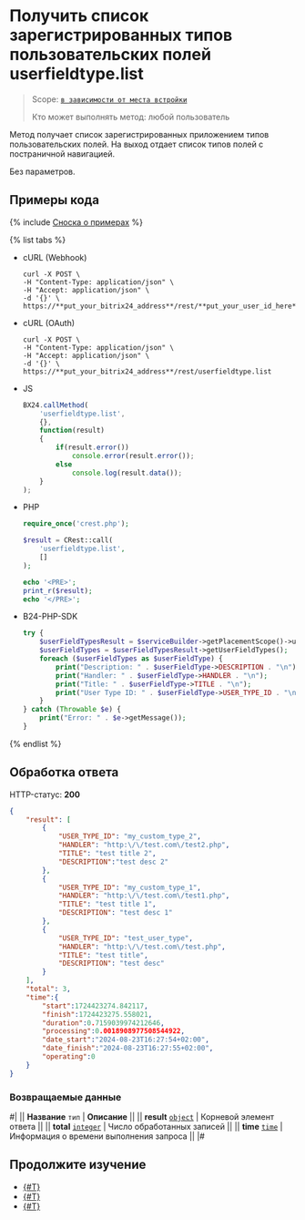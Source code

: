# Получить список зарегистрированных типов пользовательских полей userfieldtype.list

> Scope: [`в зависимости от места встройки`](../../scopes/permissions.md)
>
> Кто может выполнять метод: любой пользователь

Метод получает список зарегистрированных приложением типов пользовательских полей. На выход отдает список типов полей с постраничной навигацией.

Без параметров. 

## Примеры кода

{% include [Сноска о примерах](../../../_includes/examples.md) %}

{% list tabs %}

- cURL (Webhook)

    ```curl
    curl -X POST \
    -H "Content-Type: application/json" \
    -H "Accept: application/json" \
    -d '{}' \
    https://**put_your_bitrix24_address**/rest/**put_your_user_id_here**/**put_your_webbhook_here**/userfieldtype.list
    ```

- cURL (OAuth)

    ```curl
    curl -X POST \
    -H "Content-Type: application/json" \
    -H "Accept: application/json" \
    -d '{}' \
    https://**put_your_bitrix24_address**/rest/userfieldtype.list
    ```

- JS

    ```js
    BX24.callMethod(
        'userfieldtype.list',
        {},
        function(result)
        {
            if(result.error())
                console.error(result.error());
            else
                console.log(result.data());
        }
    );
    ```

- PHP

    ```php
    require_once('crest.php');

    $result = CRest::call(
        'userfieldtype.list',
        []
    );

    echo '<PRE>';
    print_r($result);
    echo '</PRE>';
    ```

- B24-PHP-SDK

    ```php        
    try {
        $userFieldTypesResult = $serviceBuilder->getPlacementScope()->userFieldType()->list();
        $userFieldTypes = $userFieldTypesResult->getUserFieldTypes();
        foreach ($userFieldTypes as $userFieldType) {
            print("Description: " . $userFieldType->DESCRIPTION . "\n");
            print("Handler: " . $userFieldType->HANDLER . "\n");
            print("Title: " . $userFieldType->TITLE . "\n");
            print("User Type ID: " . $userFieldType->USER_TYPE_ID . "\n");
        }
    } catch (Throwable $e) {
        print("Error: " . $e->getMessage());
    }
    ```

{% endlist %}

## Обработка ответа

HTTP-статус: **200**

```json
{
    "result": [
        {
            "USER_TYPE_ID": "my_custom_type_2",
            "HANDLER": "http:\/\/test.com\/test2.php",
            "TITLE": "test title 2",
            "DESCRIPTION":"test desc 2"
        },
        {
            "USER_TYPE_ID": "my_custom_type_1",
            "HANDLER": "http:\/\/test.com\/test1.php",
            "TITLE": "test title 1",
            "DESCRIPTION": "test desc 1"
        },
        {
            "USER_TYPE_ID": "test_user_type",
            "HANDLER": "http:\/\/test.com\/test.php",
            "TITLE": "test title",
            "DESCRIPTION": "test desc"
        }
    ],
    "total": 3,
    "time":{
        "start":1724423274.842117,
        "finish":1724423275.558021,
        "duration":0.7159039974212646,
        "processing":0.0018908977508544922,
        "date_start":"2024-08-23T16:27:54+02:00",
        "date_finish":"2024-08-23T16:27:55+02:00",
        "operating":0
    }
}
```

### Возвращаемые данные

#|
|| **Название**
`тип` | **Описание** ||
|| **result**
[`object`](../../data-types.md) | Корневой элемент ответа ||
|| **total**
[`integer`](../../data-types.md) | Число обработанных записей ||
|| **time**
[`time`](../../data-types.md) | Информация о времени выполнения запроса ||
|#

## Продолжите изучение

- [{#T}](./userfieldtype-add.md)
- [{#T}](./userfieldtype-update.md)
- [{#T}](./userfieldtype-delete.md)